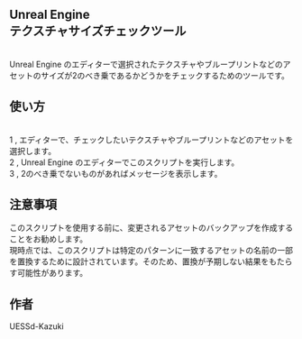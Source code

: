 ## Unreal Engine <br />テクスチャサイズチェックツール
<br />Unreal Engine のエディターで選択されたテクスチャやブループリントなどのアセットのサイズが2のべき乗であるかどうかをチェックするためのツールです。


## 使い方
<br />1 , エディターで、チェックしたいテクスチャやブループリントなどのアセットを選択します。
<br />2 , Unreal Engine のエディターでこのスクリプトを実行します。
<br />3 , 2のべき乗でないものがあればメッセージを表示します。

## 注意事項
このスクリプトを使用する前に、変更されるアセットのバックアップを作成することをお勧めします。
<br />現時点では、このスクリプトは特定のパターンに一致するアセットの名前の一部を置換するために設計されています。そのため、置換が予期しない結果をもたらす可能性があります。

## 作者
UESSd-Kazuki
